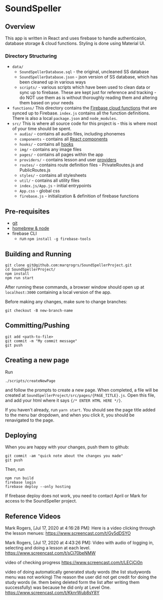 # SoundSpeller

## Overview

This app is written in React and uses firebase to handle authenticaion, database storage & cloud functions. Styling is done using Material UI.

### Directory Structuring

- `data/`
  - `SoundSpellerDatabase.sql` - the original, uncleaned SS database
  - `SoundSpellerDatabase.json` - json version of SS database, which has been cleaned up in various ways
  - `scripts/` - various scripts which have been used to clean data or sync up to firebase. These are kept just for reference and tracking - do NOT use them as is without thoroughly reading them and altering them based on your needs
- `functions/`
  This directory contains the [Firebase cloud functions](https://firebase.google.com/docs/functions) that are synced up to Firebase. `index.js` contains all the function definitions. There is also a local `package.json` and `node_modules`.
- `src/`
  This is where all source code for this project is - this is where most of your time should be spent.
  - `audio/` - contains all audio files, including phonemes
  - `components` - contains all [React components](https://reactjs.org/docs/react-component.html)
  - `hooks/` - contains all [hooks](https://reactjs.org/docs/hooks-intro.html)
  - `img/` - contains any image files
  - `pages/` - contains all pages within the app
  - `providers/` - contains lesson and user [providers](https://reactjs.org/docs/context.html)
  - `routes/` - contains route definition files - PrivateRoutes.js and PublicRoutes.js
  - `styles/` - contains all stylesheets
  - `util/` - contains all utility files
  - `index.js/App.js` - initial entrypoints
  - `App.css` - global css
  - `firebase.js` - initialization & definition of firebase functions

## Pre-requisites

- [git](https://git-scm.com/book/en/v2/Getting-Started-Installing-Git/)
- [homebrew & node](https://changelog.com/posts/install-node-js-with-homebrew-on-os-x)
- firebase CLI
  - run `npm install -g firebase-tools`

## Building and Running

```
git clone git@github.com:marqrogrs/SoundSpellerProject.git
cd SoundSpellerProject/
npm install
npm run start
```

After running these commands, a browser window should open up at `localhost:3000` containing a local version of the app.

Before making any changes, make sure to change branches:

```
git checkout -B new-branch-name
```

## Committing/Pushing
```
git add <path-to-file>
git commit -m "My commit message"
git push
```
## Creating a new page
Run

```
./scripts/createNewPage 
```

and follow the prompts to create a new page. When completed, a file will be created at `SoundSpellerProject/src/pages/{PAGE_TITLE}.js`. Open this file, and add your html where it says `{/* ENTER HTML HERE */}`.

If you haven't already, run `yarn start`. You should see the page title added to the menu bar dropdown, and when you click it, you should be renavigated to the page.

## Deploying
When you are happy with your changes, push them to github:

```
git commit -am "quick note about the changes you made"
git push
```

Then, run 

```
npm run build
firebase login
firebase deploy --only hosting
```

If firebase deploy does not work, you need to contact April or Mark for access to the SoundSpeller project.

## Reference Videos
Mark Rogers, [Jul 17, 2020 at 4:16:28 PM]:
Here is a video clicking through the lesson menues: https://www.screencast.com/t/Gy5dDSYO

Mark Rogers, [Jul 17, 2020 at 4:43:26 PM]:
Video with audio of logging in, selecting and doing a lesson at each level. https://www.screencast.com/t/sCi70beNMW

video of checking progress https://www.screencast.com/t/LECjCi0n

video of doing automatically generated study words (the list studywords menu was not working) The reason the user did not get credit for doing the study words (ie. them being deleted form the list after writing them successfully) was because he did only at Level One. https://www.screencast.com/t/KknrWub8sY8Y